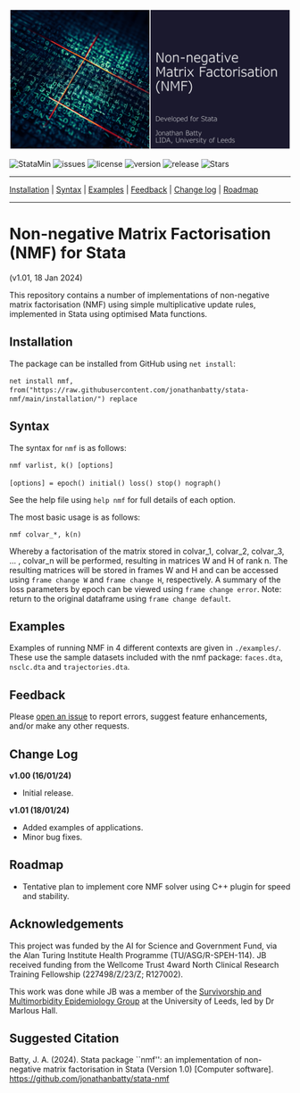 ![NMF in Stata](assets/package.png?raw=true "NMF in Stata")

![StataMin](https://img.shields.io/badge/stata-17-blue) ![issues](https://img.shields.io/github/issues/jonathanbatty/stata-nmf) ![license](https://img.shields.io/github/license/jonathanbatty/stata-nmf) ![version](https://img.shields.io/github/v/release/jonathanbatty/stata-nmf) ![release](https://img.shields.io/github/release-date/jonathanbatty/stata-nmf) ![Stars](https://img.shields.io/github/stars/jonathanbatty/stata-nmf) 

---

[Installation](#Installation) | [Syntax](#Syntax) | [Examples](#Examples) | [Feedback](#Feedback) | [Change log](#Change-log) | [Roadmap](#Roadmap)

---

# Non-negative Matrix Factorisation (NMF) for Stata
(v1.01, 18 Jan 2024)

This repository contains a number of implementations of non-negative matrix factorisation (NMF) using simple multiplicative update rules, implemented in Stata using optimised Mata functions.

## Installation
The package can be installed from GitHub using `net install`:

```
net install nmf, from("https://raw.githubusercontent.com/jonathanbatty/stata-nmf/main/installation/") replace

```

## Syntax
The syntax for `nmf` is as follows:

```
nmf varlist, k() [options]

[options] = epoch() initial() loss() stop() nograph()
```

See the help file using `help nmf` for full details of each option.

The most basic usage is as follows:

```
nmf colvar_*, k(n)
```

Whereby a factorisation of the matrix stored in colvar_1, colvar_2, colvar_3, ... , colvar_n will be performed, resulting in matrices W and H of rank n. The resulting matrices will be stored in frames W and H and can be accessed using `frame change W` and `frame change H`, respectively. A summary of the loss parameters by epoch can be viewed using `frame change error`. Note: return to the original dataframe using `frame change default`.

## Examples
Examples of running NMF in 4 different contexts are given in `./examples/`. These use the sample datasets included with the nmf package: `faces.dta`, `nsclc.dta` and `trajectories.dta`.

## Feedback
Please [open an issue](https://github.com/jonathanbatty/stata-nmf/issues) to report errors, suggest feature enhancements, and/or make any other requests. 

## Change Log
**v1.00 (16/01/24)**
 - Initial release.
   
**v1.01 (18/01/24)**
- Added examples of applications.
- Minor bug fixes.

## Roadmap
- Tentative plan to implement core NMF solver using C++ plugin for speed and stability.

## Acknowledgements
This project was funded by the AI for Science and Government Fund, via the Alan Turing Institute Health Programme (TU/ASG/R-SPEH-114). JB received funding from the Wellcome Trust 4ward North Clinical Research Training Fellowship (227498/Z/23/Z; R127002). 

This work was done while JB was a member of the [Survivorship and Multimorbidity Epidemiology Group](https://multimorbidity-research-leeds.github.io/) at the University of Leeds, led by Dr Marlous Hall.

## Suggested Citation
Batty, J. A. (2024). Stata package ``nmf'': an implementation of non-negative matrix factorisation in Stata (Version 1.0) [Computer software]. https://github.com/jonathanbatty/stata-nmf
